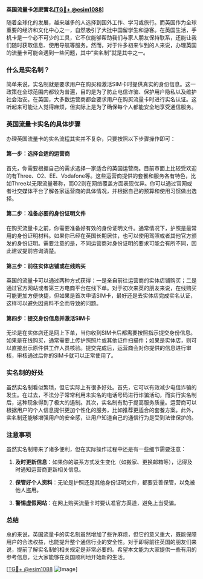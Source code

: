 **英国流量卡怎麽實名[[TG💪+ @esim1088](https://t.me/s/esim1088)]**

随着全球化的发展，越来越多的人选择到国外工作、学习或旅行。而英国作为全球重要的经济和文化中心之一，自然吸引了大批中国留学生和游客。在英国生活，手机卡是一个必不可少的工具，它不仅能够帮助我们与家人朋友保持联系，还能让我们随时获取信息、使用导航等服务。然而，对于许多初来乍到的人来说，办理英国的流量卡可能会遇到一些问题，其中“实名制”就是其中之一。

### 什么是实名制？

简单来说，实名制就是要求用户在购买和激活SIM卡时提供真实的身份信息。这一政策在全球范围内都较为普遍，目的是为了防止电信诈骗、保护用户隐私以及维护社会治安。在英国，大多数运营商都会要求用户在购买流量卡时进行实名认证。这听起来可能让人觉得麻烦，但实际上是为了确保每个人都能安全地享受通信服务。

### 英国流量卡实名的具体步骤

办理英国流量卡的实名流程其实并不复杂，只要按照以下步骤操作即可：

#### 第一步：选择合适的运营商

首先，你需要根据自己的需求选择一家适合的英国运营商。目前市面上比较受欢迎的有Three、O2、EE、Vodafone等。这些运营商提供的套餐和服务各有特色，比如Three以无限流量著称，而O2则在网络覆盖方面表现优异。你可以通过官网或者社交媒体平台了解各家运营商的具体情况，并根据自己的预算和使用习惯做出选择。

#### 第二步：准备必要的身份证明文件

在购买流量卡之前，你需要准备好有效的身份证明文件。通常情况下，护照是最常用的身份证明材料。如果你已经在英国长期居住，也可以使用驾照或者其他官方颁发的身份证明。需要注意的是，不同运营商对身份证明的要求可能会有所不同，因此建议提前咨询清楚。

#### 第三步：前往实体店铺或在线购买

英国的流量卡可以通过两种方式获得：一是亲自前往运营商的实体店铺购买；二是通过官方网站或者第三方电商平台在线下单。对于初次来英的朋友来说，在线购买可能更加方便快捷，但如果是首次申请SIM卡，最好还是去实体店完成实名认证，这样可以避免因资料不全而导致的问题。

#### 第四步：提交身份信息并激活SIM卡

无论是在实体店还是网上下单，当你收到SIM卡后都需要按照指示提交身份信息。如果是在线购买，通常需要上传护照照片或其他证件扫描件；如果是实体店，则可以直接出示原件供工作人员核验。提交完成后，运营商会对你提供的信息进行审核，审核通过后你的SIM卡就可以正常使用了。

### 实名制的好处

虽然实名制看似繁琐，但它实际上有很多好处。首先，它可以有效减少电信诈骗的发生。在过去，不法分子常常利用未实名的电话号码进行诈骗活动，而实行实名制后，这种现象得到了极大的遏制。其次，实名制有助于提高服务质量。运营商可以根据用户的个人信息提供更加个性化的服务，比如推荐更适合的套餐方案。此外，实名制还能够增强用户的安全感，让用户知道自己的通信行为是受到法律保护的。

### 注意事项

虽然实名制带来了诸多便利，但在实际操作过程中还是有一些细节需要注意：

1. **及时更新信息**：如果你的联系方式发生变化（如搬家、更换邮箱等），记得及时通知运营商更新相关信息。
   
2. **保管好个人资料**：无论是护照还是其他身份证明文件，都要妥善保管，以免被他人盗用。

3. **警惕虚假网站**：在网上购买流量卡时要认准官方渠道，避免上当受骗。

### 总结

总的来说，英国流量卡的实名制虽然增加了些许麻烦，但它的意义重大，既能保障用户的合法权益，也能提升整个通信行业的安全性。对于即将前往英国的朋友们来说，提前了解实名制的相关规定是非常必要的。希望本文能为大家提供一些有用的参考信息，让大家能够在英国顺利地开始新的生活。

[[TG💪+ @esim1088](https://t.me/s/esim1088) ![Image](https://i.postimg.cc/4NQfJmqS/Snipaste-2025-05-13-00-14-12.png)]